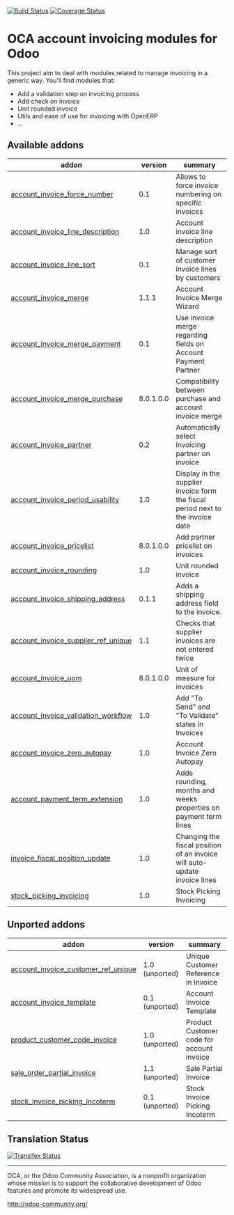 [![Build Status](https://travis-ci.org/OCA/account-invoicing.svg?branch=8.0)](https://travis-ci.org/OCA/account-invoicing)
[![Coverage Status](https://coveralls.io/repos/OCA/account-invoicing/badge.svg?branch=8.0)](https://coveralls.io/r/OCA/account-invoicing?branch=8.0)

OCA account invoicing modules for Odoo
======================================

This project aim to deal with modules related to manage invoicing in a generic way. You'll find modules that:

 - Add a validation step on invoicing process
 - Add check on invoice
 - Unit rounded invoice
 - Utils and ease of use for invoicing with OpenERP
 - ...

[//]: # (addons)
Available addons
----------------
addon | version | summary
--- | --- | ---
[account_invoice_force_number](account_invoice_force_number/) | 0.1 | Allows to force invoice numbering on specific invoices
[account_invoice_line_description](account_invoice_line_description/) | 1.0 | Account invoice line description
[account_invoice_line_sort](account_invoice_line_sort/) | 0.1 | Manage sort of customer invoice lines by customers
[account_invoice_merge](account_invoice_merge/) | 1.1.1 | Account Invoice Merge Wizard
[account_invoice_merge_payment](account_invoice_merge_payment/) | 0.1 | Use invoice merge regarding fields on Account Payment Partner
[account_invoice_merge_purchase](account_invoice_merge_purchase/) | 8.0.1.0.0 | Compatibility between purchase and account invoice merge
[account_invoice_partner](account_invoice_partner/) | 0.2 | Automatically select invoicing partner on invoice
[account_invoice_period_usability](account_invoice_period_usability/) | 1.0 | Display in the supplier invoice form the fiscal period next to the invoice date
[account_invoice_pricelist](account_invoice_pricelist/) | 8.0.1.0.0 | Add partner pricelist on invoices
[account_invoice_rounding](account_invoice_rounding/) | 1.0 | Unit rounded invoice
[account_invoice_shipping_address](account_invoice_shipping_address/) | 0.1.1 | Adds a shipping address field to the invoice.
[account_invoice_supplier_ref_unique](account_invoice_supplier_ref_unique/) | 1.1 | Checks that supplier invoices are not entered twice
[account_invoice_uom](account_invoice_uom/) | 8.0.1.0.0 | Unit of measure for invoices
[account_invoice_validation_workflow](account_invoice_validation_workflow/) | 1.0 | Add "To Send" and "To Validate" states in Invoices
[account_invoice_zero_autopay](account_invoice_zero_autopay/) | 1.0 | Account Invoice Zero Autopay
[account_payment_term_extension](account_payment_term_extension/) | 1.0 | Adds rounding, months and weeks properties on payment term lines
[invoice_fiscal_position_update](invoice_fiscal_position_update/) | 1.0 | Changing the fiscal position of an invoice will auto-update invoice lines
[stock_picking_invoicing](stock_picking_invoicing/) | 1.0 | Stock Picking Invoicing

Unported addons
---------------
addon | version | summary
--- | --- | ---
[account_invoice_customer_ref_unique](__unported__/account_invoice_customer_ref_unique/) | 1.0 (unported) | Unique Customer Reference in Invoice
[account_invoice_template](__unported__/account_invoice_template/) | 0.1 (unported) | Account Invoice Template
[product_customer_code_invoice](__unported__/product_customer_code_invoice/) | 1.0 (unported) | Product Customer code for account invoice
[sale_order_partial_invoice](__unported__/sale_order_partial_invoice/) | 1.1 (unported) | Sale Partial Invoice
[stock_invoice_picking_incoterm](__unported__/stock_invoice_picking_incoterm/) | 0.1 (unported) | Stock Invoice Picking Incoterm

[//]: # (end addons)

Translation Status
------------------
[![Transifex Status](https://www.transifex.com/projects/p/OCA-account-invoicing-8-0/chart/image_png)](https://www.transifex.com/projects/p/OCA-account-invoicing-8-0)

----

OCA, or the Odoo Community Association, is a nonprofit organization whose 
mission is to support the collaborative development of Odoo features and 
promote its widespread use.

http://odoo-community.org/
